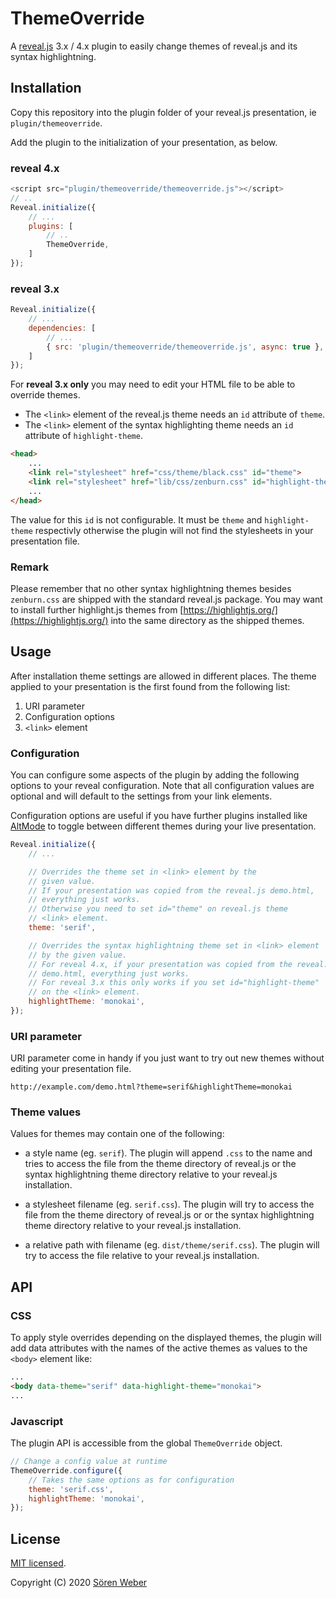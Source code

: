 # ThemeOverride

A [reveal.js](https://github.com/hakimel/reveal.js/) 3.x / 4.x plugin to easily change themes of reveal.js and its syntax highlightning.

## Installation

Copy this repository into the plugin folder of your reveal.js presentation, ie ```plugin/themeoverride```.

Add the plugin to the initialization of your presentation, as below.

### reveal 4.x

```javascript
<script src="plugin/themeoverride/themeoverride.js"></script>
// .. 
Reveal.initialize({
	// ...
	plugins: [
		// ..
		ThemeOverride,
	]
});
```

### reveal 3.x

```javascript
Reveal.initialize({
	// ...
	dependencies: [
		// ...
		{ src: 'plugin/themeoverride/themeoverride.js', async: true },
	]
});
```

For **reveal 3.x only** you may need to edit your HTML file to be able to override themes.

- The ```<link>``` element of the reveal.js theme needs an ```id``` attribute of ```theme```.
- The ```<link>``` element of the syntax highlighting theme needs an ```id``` attribute of ```highlight-theme```.

```html
<head>
	...
	<link rel="stylesheet" href="css/theme/black.css" id="theme">
	<link rel="stylesheet" href="lib/css/zenburn.css" id="highlight-theme">
	...
</head>
```

The value for this ```id``` is not configurable. It must be ```theme``` and ```highlight-theme``` respectivly otherwise the plugin will not find the stylesheets in your presentation file.

### Remark

Please remember that no other syntax highlightning themes besides ```zenburn.css``` are shipped with the standard reveal.js package. You may want to install further highlight.js themes from [https://highlightjs.org/](https://highlightjs.org/) into the same directory as the shipped themes.

## Usage

After installation theme settings are allowed in different places. The theme applied to your presentation is the first found from the following list:

1. URI parameter
1. Configuration options
1. ```<link>``` element

### Configuration

You can configure some aspects of the plugin by adding the following options to your reveal configuration. Note that all configuration values are optional and will default to the settings from your link elements.

Configuration options are useful if you have further plugins installed like [AltMode](https://github.com/McShelby/reveal-altmode) to toggle between different themes during your live presentation.

```javascript
Reveal.initialize({
	// ...

	// Overrides the theme set in <link> element by the
	// given value.
	// If your presentation was copied from the reveal.js demo.html,
	// everything just works.
	// Otherwise you need to set id="theme" on reveal.js theme
	// <link> element.
	theme: 'serif',

	// Overrides the syntax highlightning theme set in <link> element
	// by the given value.
	// For reveal 4.x, if your presentation was copied from the reveal.js
	// demo.html, everything just works.
	// For reveal 3.x this only works if you set id="highlight-theme"
	// on the <link> element.
	highlightTheme: 'monokai',
});
```

### URI parameter

URI parameter come in handy if you just want to try out new themes without editing your presentation file. 

```
http://example.com/demo.html?theme=serif&highlightTheme=monokai
```

### Theme values

Values for themes may contain one of the following:

- a style name (eg. ```serif```). The plugin will append ```.css``` to the name and tries to access the file from the theme directory of reveal.js or the syntax highlightning theme directory relative to your reveal.js installation.

- a stylesheet filename (eg. ```serif.css```). The plugin will try to access the file from the theme directory of reveal.js or or the syntax highlightning theme directory relative to your reveal.js installation.

- a relative path with filename (eg. ```dist/theme/serif.css```). The plugin will try to access the file relative to your reveal.js installation.

## API

### CSS

To apply style overrides depending on the displayed themes, the plugin will add data attributes with the names of the active themes as values to the ```<body>``` element like:

```html
...
<body data-theme="serif" data-highlight-theme="monokai">
...
```

### Javascript

The plugin API is accessible from the global ```ThemeOverride``` object.

```javascript
// Change a config value at runtime
ThemeOverride.configure({
	// Takes the same options as for configuration
	theme: 'serif.css',
	highlightTheme: 'monokai',
});
```

## License

[MIT licensed](https://en.wikipedia.org/wiki/MIT_License).

Copyright (C) 2020 [Sören Weber](https://soeren-weber.de)
